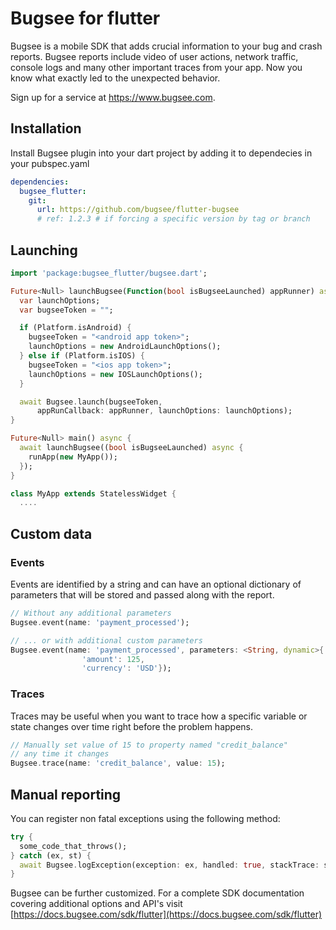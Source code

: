 # Bugsee for flutter

Bugsee is a mobile SDK that adds crucial information to your bug and crash reports. Bugsee reports include video of user actions, network traffic, console logs and many other important traces from your app. Now you know what exactly led to the unexpected behavior.

Sign up for a service at https://www.bugsee.com.

## Installation

Install Bugsee plugin into your dart project by adding it to dependecies in your pubspec.yaml

```yaml
dependencies:
  bugsee_flutter:
    git:
      url: https://github.com/bugsee/flutter-bugsee
      # ref: 1.2.3 # if forcing a specific version by tag or branch
```

## Launching

```dart
import 'package:bugsee_flutter/bugsee.dart';

Future<Null> launchBugsee(Function(bool isBugseeLaunched) appRunner) async {
  var launchOptions;
  var bugseeToken = "";

  if (Platform.isAndroid) {
    bugseeToken = "<android app token>";
    launchOptions = new AndroidLaunchOptions();
  } else if (Platform.isIOS) {
    bugseeToken = "<ios app token>";
    launchOptions = new IOSLaunchOptions();
  }

  await Bugsee.launch(bugseeToken,
      appRunCallback: appRunner, launchOptions: launchOptions);
}

Future<Null> main() async {
  await launchBugsee((bool isBugseeLaunched) async {
    runApp(new MyApp());
  });
}

class MyApp extends StatelessWidget {
  ....
```

## Custom data

### Events

Events are identified by a string and can have an optional dictionary of parameters that will be stored and passed along with the report.

```dart
// Without any additional parameters
Bugsee.event(name: 'payment_processed');

// ... or with additional custom parameters
Bugsee.event(name: 'payment_processed', parameters: <String, dynamic>{
                'amount': 125,
                'currency': 'USD'});
```

### Traces

Traces may be useful when you want to trace how a specific variable or state changes over time right before the problem happens.

```dart
// Manually set value of 15 to property named "credit_balance"
// any time it changes
Bugsee.trace(name: 'credit_balance', value: 15);
```

## Manual reporting

You can register non fatal exceptions using the following method:

```dart
try {
  some_code_that_throws();
} catch (ex, st) {
  await Bugsee.logException(exception: ex, handled: true, stackTrace: st);
}
```

Bugsee can be further customized. For a complete SDK documentation covering additional options and API's visit [https://docs.bugsee.com/sdk/flutter](https://docs.bugsee.com/sdk/flutter)
